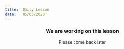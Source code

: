 ```yaml
---
title:  Daily Lesson
date:   05/03/2020
---
```


### <center>We are working on this lesson</center>
<center>Please come back later</center>